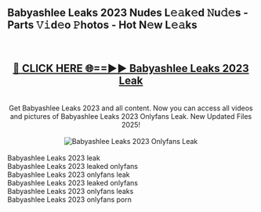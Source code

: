 <h2>Babyashlee Leaks 2023 Nudes L𝚎𝚊k𝚎d 𝙽u𝚍𝚎s - Parts 𝚅𝚒d𝚎o 𝙿hotos - Hot N𝚎w L𝚎𝚊ks</h2>
<br>
<div align="center">
<h2><a href="https://213.232.235.80/live/video.php?q=babyashlee-leaks-2023" rel="nofollow">🔴 CLICK HERE 🌐==►► Babyashlee Leaks 2023 Leak</a></h2>
<br>
Get Babyashlee Leaks 2023 and all content. Now you can access all videos and pictures of Babyashlee Leaks 2023 Onlyfans Leak. New Updated Files 2025!
<br>
<br>
<a href="https://213.232.235.80/live/video.php?q=babyashlee-leaks-2023" rel="nofollow" data-target="animated-image.originalLink"><img src="https://i.imgur.com/1EjSzPs.png" alt="Babyashlee Leaks 2023 Onlyfans Leak" style="max-width: 100%; display: inline-block;" data-target="animated-image.originalImage"></a>
</div>
<br>
Babyashlee Leaks 2023 leak<br>
Babyashlee Leaks 2023 leaked onlyfans<br>
Babyashlee Leaks 2023 onlyfans leak<br>
Babyashlee Leaks 2023 leaked onlyfans<br>
Babyashlee Leaks 2023 onlyfans leaks<br>
Babyashlee Leaks 2023 onlyfans porn
